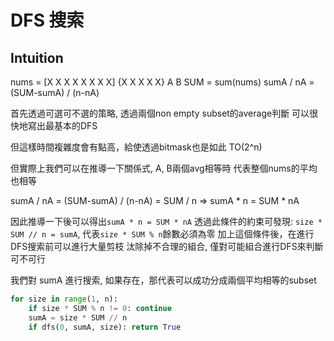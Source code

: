 # DFS 搜索

## Intuition

nums = [X X X X X X X X] {X X X X X}
               A             B
SUM = sum(nums)
sumA / nA = (SUM-sumA) / (n-nA)

首先透過可選可不選的策略, 透過兩個non empty subset的average判斷
可以很快地寫出最基本的DFS

但這樣時間複雜度會有點高，給使透過bitmask也是如此 TO(2^n)

但實際上我們可以在推導一下關係式, A, B兩個avg相等時
代表整個nums的平均也相等

sumA / nA = (SUM-sumA) / (n-nA) = SUM / n
=> sumA * n = SUM * nA

因此推導一下後可以得出`sumA * n = SUM * nA`
透過此條件的約束可發現:
`size * SUM // n = sumA`, 代表`size * SUM % n`餘數必須為零
加上這個條件後，在進行DFS搜索前可以進行大量剪枝
汰除掉不合理的組合, 僅對可能組合進行DFS來判斷可不可行

我們對 sumA 進行搜索, 如果存在，那代表可以成功分成兩個平均相等的subset
```py
for size in range(1, n):
    if size * SUM % n != 0: continue
    sumA = size * SUM // n
    if dfs(0, sumA, size): return True
```
